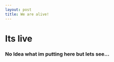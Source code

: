```yaml
---
layout: post
title: We are alive!
---
```

# Its live

### No Idea what im putting here but lets see...
